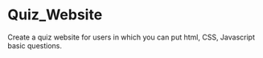 # Quiz_Website
Create a quiz website for users in which you can put html, CSS, Javascript basic questions.
